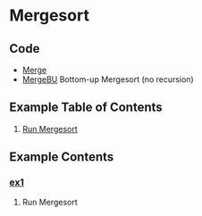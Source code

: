 # Mergesort

## Code
  * [Merge](../py/AlgsSedgewickWayne/Merge.py)
  * [MergeBU](../py/AlgsSedgewickWayne/MergeBU.py) Bottom-up Mergesort (no recursion)

## Example Table of Contents
  1. [Run Mergesort](#ex1)

## Example Contents
### [ex1](#example-contents)
1. Run Mergesort
